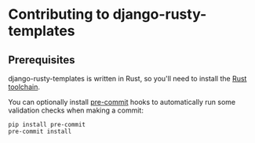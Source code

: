 # Contributing to django-rusty-templates

## Prerequisites

django-rusty-templates is written in Rust, so you'll need to install the
[Rust toolchain](https://www.rust-lang.org/tools/install).

You can optionally install [pre-commit](https://pre-commit.com/#installation) hooks to automatically run some validation checks when making a commit:
```shell
pip install pre-commit
pre-commit install
```
